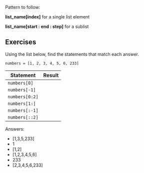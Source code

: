 Pattern to follow:

**list_name[index]** for a single list element

**list_name[start : end : step]** for a sublist

Exercises
---------

Using the list below, find the statements that match each answer. 

`numbers = [1, 2, 3, 4, 5, 6, 233]`

| Statement       | Result  |
|-----------------|---------|
| `numbers[0]  `  |         |
| `numbers[-1] `  |         |
| `numbers[0:2]`  |         |
| `numbers[1:] `  |         |
| `numbers[:-1]`  |         |
| `numbers[::2]`  |         |

Answers:
* [1,3,5,233]
* 1
* [1,2]
* [1,2,3,4,5,6]
* 233
* [2,3,4,5,6,233]
